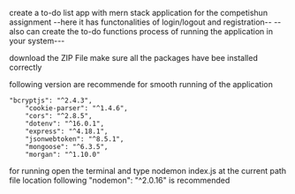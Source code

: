 create a to-do list app with mern stack application for the competishun assignment
--here it has functonalities of login/logout and registration--
--also can create the to-do functions
process of running the application in your system---

download the ZIP File
make sure all the packages have bee installed correctly

following version are recommende for smooth running of the application

	"bcryptjs": "^2.4.3",
		"cookie-parser": "^1.4.6",
		"cors": "^2.8.5",
		"dotenv": "^16.0.1",
		"express": "^4.18.1",
		"jsonwebtoken": "^8.5.1",
		"mongoose": "^6.3.5",
		"morgan": "^1.10.0"

for running open the terminal and type nodemon index.js at the current path file location
following "nodemon": "^2.0.16" is recommended



